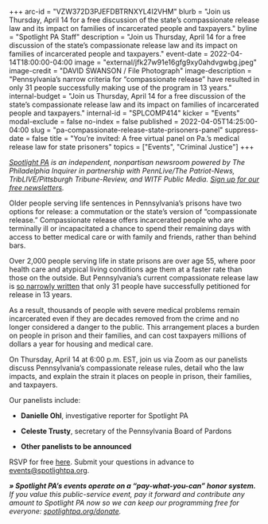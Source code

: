 +++
arc-id = "VZW372D3PJEFDBTRNXYL4I2VHM"
blurb = "Join us Thursday, April 14 for a free discussion of the state’s compassionate release law and its impact on families of incarcerated people and taxpayers."
byline = "Spotlight PA Staff"
description = "Join us Thursday, April 14 for a free discussion of the state’s compassionate release law and its impact on families of incarcerated people and taxpayers."
event-date = 2022-04-14T18:00:00-04:00
image = "external/jfk27w91e16gfg9xy0ahdvgwbg.jpeg"
image-credit = "DAVID SWANSON / File Photograph"
image-description = "Pennsylvania’s narrow criteria for “compassionate release” have resulted in only 31 people successfully making use of the program in 13 years."
internal-budget = "Join us Thursday, April 14 for a free discussion of the state’s compassionate release law and its impact on families of incarcerated people and taxpayers."
internal-id = "SPLCOMP414"
kicker = "Events"
modal-exclude = false
no-index = false
published = 2022-04-05T14:25:00-04:00
slug = "pa-compassionate-release-state-prisoners-panel"
suppress-date = false
title = "You’re invited: A free virtual panel on Pa.’s medical release law for state prisoners"
topics = ["Events", "Criminal Justice"]
+++

<a href="https://www.spotlightpa.org/"><i>Spotlight PA</i></a><i> is an independent, nonpartisan newsroom powered by The Philadelphia Inquirer in partnership with PennLive/The Patriot-News, TribLIVE/Pittsburgh Tribune-Review, and WITF Public Media. </i><a href="https://www.spotlightpa.org/newsletters"><i>Sign up for our free newsletters</i></a><i>.</i>

Older people serving life sentences in Pennsylvania’s prisons have two options for release: a commutation or the state’s version of “compassionate release.” Compassionate release offers incarcerated people who are terminally ill or incapacitated a chance to spend their remaining days with access to better medical care or with family and friends, rather than behind bars.

Over 2,000 people serving life in state prisons are over age 55, where poor health care and atypical living conditions age them at a faster rate than those on the outside. But Pennsylvania’s current compassionate release law is <a href="https://www.spotlightpa.org/news/2022/03/pa-prison-life-sentence-compassionate-release/">so narrowly written</a> that only 31 people have successfully petitioned for release in 13 years.

As a result, thousands of people with severe medical problems remain incarcerated even if they are decades removed from the crime and no longer considered a danger to the public. This arrangement places a burden on people in prison and their families, and can cost taxpayers millions of dollars a year for housing and medical care.

On Thursday, April 14 at 6:00 p.m. EST, join us via Zoom as our panelists discuss Pennsylvania’s compassionate release rules, detail who the law impacts, and explain the strain it places on people in prison, their families, and taxpayers.

Our panelists include:

- <b>Danielle Ohl</b>, investigative reporter for Spotlight PA

- <b>Celeste Trusty</b>, secretary of the Pennsylvania Board of Pardons

- <b>Other panelists to be announced</b>

RSVP for free <a href="https://inquirer.zoom.us/webinar/register/WN_wLU3ZK9TSuqEdrEOFpCiMw">here</a>. Submit your questions in advance to <a href="mailto:events@spotlightpa.org">events@spotlightpa.org</a>.

<i><b>» Spotlight PA’s events operate on a “pay-what-you-can” honor system. </b></i><i>If you value this public-service event, pay it forward and contribute any amount to Spotlight PA now so we can keep our programming free for everyone: </i><a href="http://spotlightpa.org/donate"><i>spotlightpa.org/donate</i></a><i>.</i>

<script src="https://www.spotlightpa.org/embed.js" async></script><div data-spl-embed-version="1" data-spl-src="https://www.spotlightpa.org/embeds/donate/"></div>
